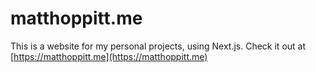 # matthoppitt.me

This is a website for my personal projects, using Next.js. Check it out at [https://matthoppitt.me](https://matthoppitt.me)
